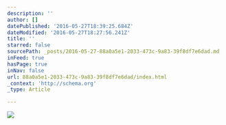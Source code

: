 ```yaml
---
description: ''
author: []
datePublished: '2016-05-27T18:39:25.684Z'
dateModified: '2016-05-27T18:27:56.241Z'
title: ''
starred: false
sourcePath: _posts/2016-05-27-88a0a5e1-2033-473c-9a83-39f8df7e6dad.md
inFeed: true
hasPage: true
inNav: false
url: 88a0a5e1-2033-473c-9a83-39f8df7e6dad/index.html
_context: 'http://schema.org'
_type: Article

---
```

![](https://the-grid-user-content.s3-us-west-2.amazonaws.com/14ef866b-9813-4028-a240-36253715067a.jpg)
